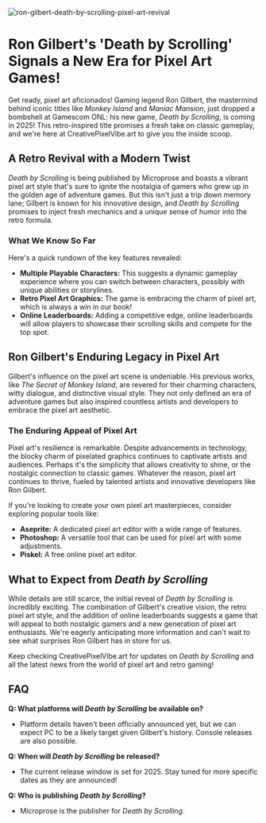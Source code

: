 ![ron-gilbert-death-by-scrolling-pixel-art-revival](https://images.pexels.com/photos/19677930/pexels-photo-19677930.jpeg?auto=compress&cs=tinysrgb&fit=crop&h=627&w=1200)

# Ron Gilbert's 'Death by Scrolling' Signals a New Era for Pixel Art Games!

Get ready, pixel art aficionados! Gaming legend Ron Gilbert, the mastermind behind iconic titles like *Monkey Island* and *Maniac Mansion*, just dropped a bombshell at Gamescom ONL: his new game, *Death by Scrolling*, is coming in 2025! This retro-inspired title promises a fresh take on classic gameplay, and we're here at CreativePixelVibe.art to give you the inside scoop.

## A Retro Revival with a Modern Twist

*Death by Scrolling* is being published by Microprose and boasts a vibrant pixel art style that's sure to ignite the nostalgia of gamers who grew up in the golden age of adventure games. But this isn't just a trip down memory lane; Gilbert is known for his innovative design, and *Death by Scrolling* promises to inject fresh mechanics and a unique sense of humor into the retro formula.

### What We Know So Far

Here's a quick rundown of the key features revealed:

*   **Multiple Playable Characters:** This suggests a dynamic gameplay experience where you can switch between characters, possibly with unique abilities or storylines.
*   **Retro Pixel Art Graphics:** The game is embracing the charm of pixel art, which is always a win in our book!
*   **Online Leaderboards:** Adding a competitive edge, online leaderboards will allow players to showcase their scrolling skills and compete for the top spot.

## Ron Gilbert's Enduring Legacy in Pixel Art

Gilbert's influence on the pixel art scene is undeniable. His previous works, like *The Secret of Monkey Island*, are revered for their charming characters, witty dialogue, and distinctive visual style. They not only defined an era of adventure games but also inspired countless artists and developers to embrace the pixel art aesthetic.

### The Enduring Appeal of Pixel Art

Pixel art's resilience is remarkable. Despite advancements in technology, the blocky charm of pixelated graphics continues to captivate artists and audiences. Perhaps it's the simplicity that allows creativity to shine, or the nostalgic connection to classic games. Whatever the reason, pixel art continues to thrive, fueled by talented artists and innovative developers like Ron Gilbert.

If you're looking to create your own pixel art masterpieces, consider exploring popular tools like: 
*   **Aseprite:** A dedicated pixel art editor with a wide range of features.
*   **Photoshop:** A versatile tool that can be used for pixel art with some adjustments.
*   **Piskel:** A free online pixel art editor.

## What to Expect from *Death by Scrolling*

While details are still scarce, the initial reveal of *Death by Scrolling* is incredibly exciting. The combination of Gilbert's creative vision, the retro pixel art style, and the addition of online leaderboards suggests a game that will appeal to both nostalgic gamers and a new generation of pixel art enthusiasts. We're eagerly anticipating more information and can't wait to see what surprises Ron Gilbert has in store for us.

Keep checking CreativePixelVibe.art for updates on *Death by Scrolling* and all the latest news from the world of pixel art and retro gaming!

## FAQ

**Q: What platforms will *Death by Scrolling* be available on?**

*   Platform details haven't been officially announced yet, but we can expect PC to be a likely target given Gilbert's history. Console releases are also possible.

**Q: When will *Death by Scrolling* be released?**

*   The current release window is set for 2025. Stay tuned for more specific dates as they are announced!

**Q: Who is publishing *Death by Scrolling*?**

*   Microprose is the publisher for *Death by Scrolling*.
